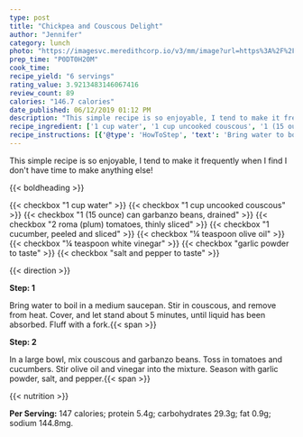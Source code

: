 ```yaml
---
type: post
title: "Chickpea and Couscous Delight"
author: "Jennifer"
category: lunch
photo: "https://imagesvc.meredithcorp.io/v3/mm/image?url=https%3A%2F%2Fimages.media-allrecipes.com%2Fuserphotos%2F375814.jpg"
prep_time: "P0DT0H20M"
cook_time: 
recipe_yield: "6 servings"
rating_value: 3.9213483146067416
review_count: 89
calories: "146.7 calories"
date_published: 06/12/2019 01:12 PM
description: "This simple recipe is so enjoyable, I tend to make it frequently when I find I don't have time to make anything else!"
recipe_ingredient: ['1 cup water', '1 cup uncooked couscous', '1 (15 ounce) can garbanzo beans, drained', '2 roma (plum) tomatoes, thinly sliced', '1 cucumber, peeled and sliced', '¼ teaspoon olive oil', '¼ teaspoon white vinegar', 'garlic powder to taste', 'salt and pepper to taste']
recipe_instructions: [{'@type': 'HowToStep', 'text': 'Bring water to boil in a medium saucepan. Stir in couscous, and remove from heat. Cover, and let stand about 5 minutes, until liquid has been absorbed. Fluff with a fork.\n'}, {'@type': 'HowToStep', 'text': 'In a large bowl, mix couscous and garbanzo beans. Toss in tomatoes and cucumbers. Stir olive oil and vinegar into the mixture. Season with garlic powder, salt, and pepper.\n'}]
---
```


This simple recipe is so enjoyable, I tend to make it frequently when I find I don't have time to make anything else! 

{{< boldheading >}}

{{< checkbox "1 cup water" >}}
{{< checkbox "1 cup uncooked couscous" >}}
{{< checkbox "1 (15 ounce) can garbanzo beans, drained" >}}
{{< checkbox "2  roma (plum) tomatoes, thinly sliced" >}}
{{< checkbox "1  cucumber, peeled and sliced" >}}
{{< checkbox "¼ teaspoon olive oil" >}}
{{< checkbox "¼ teaspoon white vinegar" >}}
{{< checkbox "garlic powder to taste" >}}
{{< checkbox "salt and pepper to taste" >}}


{{< direction >}}

**Step: 1**

Bring water to boil in a medium saucepan. Stir in couscous, and remove from heat. Cover, and let stand about 5 minutes, until liquid has been absorbed. Fluff with a fork.{{< span >}}

**Step: 2**

In a large bowl, mix couscous and garbanzo beans. Toss in tomatoes and cucumbers. Stir olive oil and vinegar into the mixture. Season with garlic powder, salt, and pepper.{{< span >}}

{{< nutrition >}}

**Per Serving:** 147 calories; protein 5.4g; carbohydrates 29.3g; fat 0.9g; sodium 144.8mg.